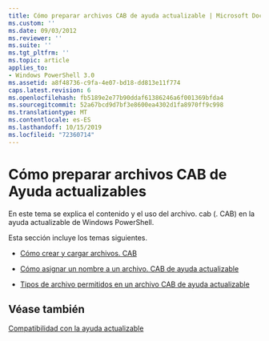 ```yaml
---
title: Cómo preparar archivos CAB de ayuda actualizable | Microsoft Docs
ms.custom: ''
ms.date: 09/03/2012
ms.reviewer: ''
ms.suite: ''
ms.tgt_pltfrm: ''
ms.topic: article
applies_to:
- Windows PowerShell 3.0
ms.assetid: a8f48736-c9fa-4e07-bd18-dd813e11f774
caps.latest.revision: 6
ms.openlocfilehash: fb5189e2e77b90ddaf61386246a6f001369bfda4
ms.sourcegitcommit: 52a67bcd9d7bf3e8600ea4302d1fa8970ff9c998
ms.translationtype: MT
ms.contentlocale: es-ES
ms.lasthandoff: 10/15/2019
ms.locfileid: "72360714"
---
```

# <a name="how-to-prepare-updatable-help-cab-files"></a>Cómo preparar archivos CAB de Ayuda actualizables

En este tema se explica el contenido y el uso del archivo. cab (. CAB) en la ayuda actualizable de Windows PowerShell.

Esta sección incluye los temas siguientes.

- [Cómo crear y cargar archivos. CAB](./how-to-create-and-upload-cab-files.md)

- [Cómo asignar un nombre a un archivo. CAB de ayuda actualizable](./how-to-name-an-updatable-help-cab-file.md)

- [Tipos de archivo permitidos en un archivo CAB de ayuda actualizable](./file-types-permitted-in-an-updatable-help-cab-file.md)

## <a name="see-also"></a>Véase también

[Compatibilidad con la ayuda actualizable](./supporting-updatable-help.md)